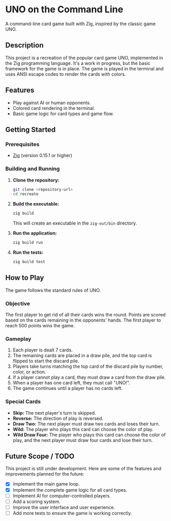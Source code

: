 # UNO on the Command Line

A command-line card game built with Zig, inspired by the classic game UNO.

## Description

This project is a recreation of the popular card game UNO, implemented in the Zig programming language. It's a work in progress, but the basic framework for the game is in place. The game is played in the terminal and uses ANSI escape codes to render the cards with colors.

## Features

*   Play against AI or human opponents.
*   Colored card rendering in the terminal.
*   Basic game logic for card types and game flow.

## Getting Started

### Prerequisites

*   [Zig](https://ziglang.org/learn/getting-started/) (version 0.15.1 or higher)

### Building and Running

1.  **Clone the repository:**
    ```sh
    git clone <repository-url>
    cd recreate
    ```

2.  **Build the executable:**
    ```sh
    zig build
    ```
    This will create an executable in the `zig-out/bin` directory.

3.  **Run the application:**
    ```sh
    zig build run
    ```

4.  **Run the tests:**
    ```sh
    zig build test
    ```

## How to Play

The game follows the standard rules of UNO.

### Objective

The first player to get rid of all their cards wins the round. Points are scored based on the cards remaining in the opponents' hands. The first player to reach 500 points wins the game.

### Gameplay

1.  Each player is dealt 7 cards.
2.  The remaining cards are placed in a draw pile, and the top card is flipped to start the discard pile.
3.  Players take turns matching the top card of the discard pile by number, color, or action.
4.  If a player cannot play a card, they must draw a card from the draw pile.
5.  When a player has one card left, they must call "UNO!".
6.  The game continues until a player has no cards left.

### Special Cards

*   **Skip:** The next player's turn is skipped.
*   **Reverse:** The direction of play is reversed.
*   **Draw Two:** The next player must draw two cards and loses their turn.
*   **Wild:** The player who plays this card can choose the color of play.
*   **Wild Draw Four:** The player who plays this card can choose the color of play, and the next player must draw four cards and lose their turn.

## Future Scope / TODO

This project is still under development. Here are some of the features and improvements planned for the future:

*   [x] Implement the main game loop.
*   [x] Implement the complete game logic for all card types.
*   [ ] Implement AI for computer-controlled players.
*   [ ] Add a scoring system.
*   [ ] Improve the user interface and user experience.
*   [ ] Add more tests to ensure the game is working correctly.
